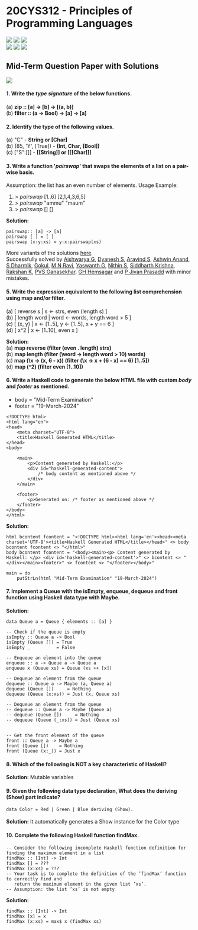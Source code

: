 # 20CYS312 - Principles of Programming Languages
![](https://img.shields.io/badge/Batch-21CYS-lightgreen) ![](https://img.shields.io/badge/UG-blue) ![](https://img.shields.io/badge/Subject-PPL-blue) <br/>
![](https://img.shields.io/badge/Lecture-2-orange) ![](https://img.shields.io/badge/Practical-3-orange) ![](https://img.shields.io/badge/Credits-3-orange)

## Mid-Term Question Paper with Solutions
![](https://img.shields.io/badge/MidTerm_Exam-24th_Apr-orange)

#### 1. Write the _type signature_ of the below functions.
(a) **zip :: [a] → [b] → [(a, b)]** <br/>
(b) **filter :: (a → Bool) → [a] → [a]**

#### 2. Identify the type of the following values.
 (a) "C" -  **String or [Char]** <br/>
 (b) (85, 'Y', [True]) - **(Int, Char, [Bool])** <br/>
 (c) ["S":[]] - **[[String]] or [[[Char]]]**
   
#### 3. Write a function '_pairswap_' that swaps the elements of a list on a pair-wise basis.
Assumption: the list has an even number of elements. 
Usage Example:
 1.  \> _pairswap_ [1..6]
       [2,1,4,3,6,5]
 2.  \> _pairswap_ "ammu"
       "maum"
 3.  \> _pairswap_ []
       []

**Solution:**
```
pairswap:: [a] -> [a]
pairswap [ ] = [ ]
pairswap (x:y:xs) = y:x:pairswap(xs)
```
More variants of the solutions [here](Q3). <br/>
Successfully solved by [Aishwarya G](), [Dyanesh S](), [Aravind S](), [Ashwin Anand](), [S Dharmik](), [Gokul](), [M N Ravi](), [Yaswanth G](), [Nithin S](), [Siddharth Krishna](), [Rakshan K](), [PVS Ganasekhar](). [GH Hemsagar]() and [P Jivan Prasadd]() with minor mistakes.

#### 5. Write the expression equivalent to the following list comprehension using map and/or filter.
(a) [ reverse s | s ← strs, even (length s) ] <br/>
(b) [ length word | word ← words, length word > 5 ] <br/>
(c) [ (x, y) | x ← [1..5], y ← [1..5], x + y == 6 ] <br/>
(d) [ x^2 | x ← [1..10], even x ] <br/>

**Solution:** <br/>
(a) **map reverse (filter (even . length) strs)** <br/>
(b) **map length (filter (\word → length word > 10) words)** <br/>
(c) **map (\x -> (x, 6 - x)) (filter (\x -> x + (6 - x) == 6) [1..5])**<br/>
(d) **map (^2) (filter even [1..10])** <br/>

#### 6. Write a Haskell code to generate the below HTML file with custom _body_ and _footer_ as mentioned. 
 - body = "Mid-Term Examination"
 - footer = "19-March-2024"
```
<!DOCTYPE html>
<html lang="en">
<head>
    <meta charset="UTF-8">
    <title>Haskell Generated HTML</title>
</head>
<body>

    <main>
        <p>Content generated by Haskell:</p>
        <div id="haskell-generated-content">
            /* body content as mentioned above */
        </div>
    </main>

    <footer>
        <p>Generated on: /* footer as mentioned above */
    </footer>
</body>
</html>
```

**Solution:**
```
html bcontent fcontent = "<!DOCTYPE html><html lang='en'><head><meta charset='UTF-8'><title>Haskell Generated HTML</title></head>" <> body bcontent fcontent <> "</html>"
body bcontent fcontent = "<body><main><p> Content generated by Haskell: </p> <div id='haskell-generated-content'>" <> bcontent <> "</div></main><footer>" <> fcontent <> "</footer></body>"

main = do
	putStrLn(html "Mid-Term Examination" "19-March-2024")
```

#### 7. Implement a Queue with the isEmpty, enqueue, dequeue and front function using Haskell data type with Maybe.

**Solution:**
```
data Queue a = Queue { elements :: [a] }

-- Check if the queue is empty
isEmpty :: Queue a -> Bool
isEmpty (Queue []) = True
isEmpty _          = False

-- Enqueue an element into the queue
enqueue :: a -> Queue a -> Queue a
enqueue x (Queue xs) = Queue (xs ++ [x])

-- Dequeue an element from the queue
dequeue :: Queue a -> Maybe (a, Queue a)
dequeue (Queue [])     = Nothing
dequeue (Queue (x:xs)) = Just (x, Queue xs)

-- Dequeue an element from the queue
-- dequeue :: Queue a -> Maybe (Queue a)
-- dequeue (Queue [])     = Nothing
-- dequeue (Queue (_:xs)) = Just (Queue xs)


-- Get the front element of the queue
front :: Queue a -> Maybe a
front (Queue [])    = Nothing
front (Queue (x:_)) = Just x

```

#### 8. Which of the following is NOT a key characteristic of Haskell?
**Solution:** Mutable variables

#### 9. Given the following data type declaration, What does the deriving (Show) part indicate?
``` data Color = Red | Green | Blue deriving (Show). ```<br/> <br/>
**Solution:** It automatically generates a Show instance for the Color type

#### 10. Complete the following Haskell function findMax. 
```
-- Consider the following incomplete Haskell function definition for
finding the maximum element in a list
findMax :: [Int] -> Int
findMax [] = ???
findMax (x:xs) = ???
-- Your task is to complete the definition of the ’findMax’ function to correctly find and
   return the maximum element in the given list ’xs’.
-- Assumption: the list ’xs’ is not empty
```
**Solution:**
```
findMax :: [Int] -> Int
findMax [x] = x
findMax (x:xs) = max$ x (findMax xs)
```
